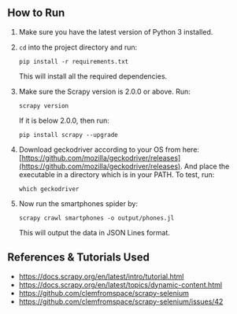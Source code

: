 ## How to Run

1. Make sure you have the latest version of Python 3 installed.
2. `cd` into the project directory and run:

    `pip install -r requirements.txt`

    This will install all the required dependencies.
3. Make sure the Scrapy version is 2.0.0 or above. Run:
    
    `scrapy version`

    If it is below 2.0.0, then run:

    `pip install scrapy --upgrade`

4. Download geckodriver according to your OS from here: [https://github.com/mozilla/geckodriver/releases](https://github.com/mozilla/geckodriver/releases). And place the executable in a directory which is in your PATH. To test, run:

    `which geckodriver`

5. Now run the smartphones spider by:
    
    `scrapy crawl smartphones -o output/phones.jl`

    This will output the data in JSON Lines format.

## References & Tutorials Used

- https://docs.scrapy.org/en/latest/intro/tutorial.html
- https://docs.scrapy.org/en/latest/topics/dynamic-content.html
- https://github.com/clemfromspace/scrapy-selenium
- https://github.com/clemfromspace/scrapy-selenium/issues/42